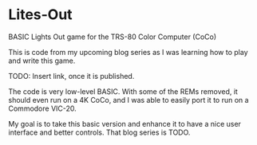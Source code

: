 # Lites-Out
BASIC Lights Out game for the TRS-80 Color Computer (CoCo)

This is code from my upcoming blog series as I was learning how to play and write this game.

TODO: Insert link, once it is published.

The code is very low-level BASIC. With some of the REMs removed, it should even run on a 4K CoCo, and I was able to easily port it to run on a Commodore VIC-20.

My goal is to take this basic version and enhance it to have a nice user interface and better controls. That blog series is TODO.
